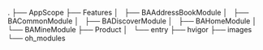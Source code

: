 .
├── AppScope
├── Features
│   ├── BAAddressBookModule
│   ├── BACommonModule
│   ├── BADiscoverModule
│   ├── BAHomeModule
│   └── BAMineModule
├── Product
│   └── entry
├── hvigor
├── images
└── oh_modules

